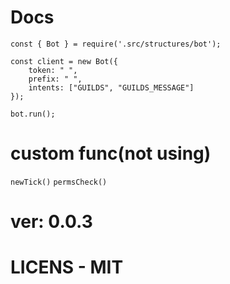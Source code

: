 # Docs

```
const { Bot } = require('.src/structures/bot');

const client = new Bot({
    token: " ",
    prefix: " ",
    intents: ["GUILDS", "GUILDS_MESSAGE"]
});

bot.run();
```

# custom func(not using)

`newTick()`
`permsCheck()`

# ver: 0.0.3

# LICENS - MIT